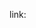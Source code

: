 <!-- A software development kit (SDK or devkit) is typically a set of software development tools that allows the creation of applications for a certain software package, software framework, hardware platform, computer system, video game console, operating system, or similar development platform. -->

link:
<!-- https://developers.soundcloud.com/docs/api/sdks#javascript -->